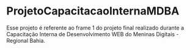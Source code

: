 # ProjetoCapacitacaoInternaMDBA
Esse projeto é referente ao frame 1 do projeto final realizado durante a Capacitação Interna de Desenvolvimento WEB do Meninas Digitais - Regional Bahia.
